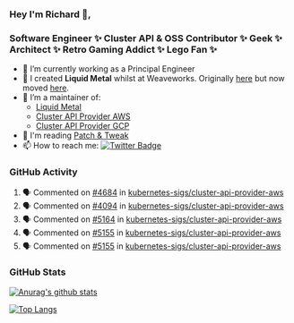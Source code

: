 ### Hey I'm Richard 👋, 

<h3 align="left">Software Engineer ✨ Cluster API & OSS Contributor ✨ Geek ✨ Architect ✨ Retro Gaming Addict ✨ Lego Fan ✨</h3>

- 🔭 I’m currently working as a Principal Engineer
- 📯 I created **Liquid Metal** whilst at Weaveworks. Originally [here](https://github.com/weaveworks-liquidmetal) but now moved [here](https://github.com/liquidmetal-dev).
- 👯 I’m a maintainer of:
  -  [Liquid Metal](https://github.com/liquidmetal-dev)
  -  [Cluster API Provider AWS](https://github.com/kubernetes-sigs/cluster-api-provider-aws)
  -  [Cluster API Provider GCP](https://github.com/kubernetes-sigs/cluster-api-provider-gcp)
- 💬 I'm reading [Patch & Tweak](https://bjooks.com/products/patch-tweak-exploring-modular-synthesis)
- 📫 How to reach me: [![Twitter Badge](https://img.shields.io/badge/-@fruit_case-00acee?style=flat&logo=Twitter&logoColor=white)](https://twitter.com/intent/follow?screen_name=fruit_case "Follow on Twitter")

### GitHub Activity 

<!--START_SECTION:activity-->
1. 🗣 Commented on [#4684](https://github.com/kubernetes-sigs/cluster-api-provider-aws/pull/4684#issuecomment-2427551320) in [kubernetes-sigs/cluster-api-provider-aws](https://github.com/kubernetes-sigs/cluster-api-provider-aws)
2. 🗣 Commented on [#4094](https://github.com/kubernetes-sigs/cluster-api-provider-aws/pull/4094#issuecomment-2427549135) in [kubernetes-sigs/cluster-api-provider-aws](https://github.com/kubernetes-sigs/cluster-api-provider-aws)
3. 🗣 Commented on [#5164](https://github.com/kubernetes-sigs/cluster-api-provider-aws/pull/5164#issuecomment-2427546918) in [kubernetes-sigs/cluster-api-provider-aws](https://github.com/kubernetes-sigs/cluster-api-provider-aws)
4. 🗣 Commented on [#5155](https://github.com/kubernetes-sigs/cluster-api-provider-aws/pull/5155#issuecomment-2427545599) in [kubernetes-sigs/cluster-api-provider-aws](https://github.com/kubernetes-sigs/cluster-api-provider-aws)
5. 🗣 Commented on [#5155](https://github.com/kubernetes-sigs/cluster-api-provider-aws/pull/5155#issuecomment-2427544796) in [kubernetes-sigs/cluster-api-provider-aws](https://github.com/kubernetes-sigs/cluster-api-provider-aws)
<!--END_SECTION:activity-->

### GitHub Stats

[![Anurag's github stats](https://github-readme-stats.vercel.app/api?username=richardcase&count_private=true&show_icons=true)](https://github.com/anuraghazra/github-readme-stats)

[![Top Langs](https://github-readme-stats.vercel.app/api/top-langs/?username=richardcase&hide=html&layout=compact)](https://github.com/anuraghazra/github-readme-stats)
